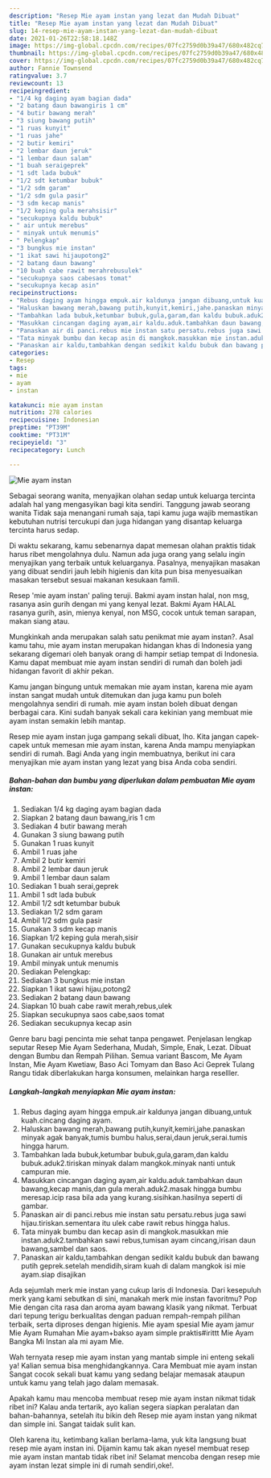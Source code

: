 ```yaml
---
description: "Resep Mie ayam instan yang lezat dan Mudah Dibuat"
title: "Resep Mie ayam instan yang lezat dan Mudah Dibuat"
slug: 14-resep-mie-ayam-instan-yang-lezat-dan-mudah-dibuat
date: 2021-01-26T22:58:18.148Z
image: https://img-global.cpcdn.com/recipes/07fc2759d0b39a47/680x482cq70/mie-ayam-instan-foto-resep-utama.jpg
thumbnail: https://img-global.cpcdn.com/recipes/07fc2759d0b39a47/680x482cq70/mie-ayam-instan-foto-resep-utama.jpg
cover: https://img-global.cpcdn.com/recipes/07fc2759d0b39a47/680x482cq70/mie-ayam-instan-foto-resep-utama.jpg
author: Fannie Townsend
ratingvalue: 3.7
reviewcount: 13
recipeingredient:
- "1/4 kg daging ayam bagian dada"
- "2 batang daun bawangiris 1 cm"
- "4 butir bawang merah"
- "3 siung bawang putih"
- "1 ruas kunyit"
- "1 ruas jahe"
- "2 butir kemiri"
- "2 lembar daun jeruk"
- "1 lembar daun salam"
- "1 buah seraigeprek"
- "1 sdt lada bubuk"
- "1/2 sdt ketumbar bubuk"
- "1/2 sdm garam"
- "1/2 sdm gula pasir"
- "3 sdm kecap manis"
- "1/2 keping gula merahsisir"
- "secukupnya kaldu bubuk"
- " air untuk merebus"
- " minyak untuk menumis"
- " Pelengkap"
- "3 bungkus mie instan"
- "1 ikat sawi hijaupotong2"
- "2 batang daun bawang"
- "10 buah cabe rawit merahrebusulek"
- "secukupnya saos cabesaos tomat"
- "secukupnya kecap asin"
recipeinstructions:
- "Rebus daging ayam hingga empuk.air kaldunya jangan dibuang,untuk kuah.cincang daging ayam."
- "Haluskan bawang merah,bawang putih,kunyit,kemiri,jahe.panaskan minyak agak banyak,tumis bumbu halus,serai,daun jeruk,serai.tumis hingga harum."
- "Tambahkan lada bubuk,ketumbar bubuk,gula,garam,dan kaldu bubuk.aduk2.tiriskan minyak dalam mangkok.minyak nanti untuk campuran mie."
- "Masukkan cincangan daging ayam,air kaldu.aduk.tambahkan daun bawang,kecap manis,dan gula merah.aduk2.masak hingga bumbu meresap.icip rasa bila ada yang kurang.sisihkan.hasilnya seperti di gambar."
- "Panaskan air di panci.rebus mie instan satu persatu.rebus juga sawi hijau.tiriskan.sementara itu ulek cabe rawit rebus hingga halus."
- "Tata minyak bumbu dan kecap asin di mangkok.masukkan mie instan.aduk2.tambahkan sawi rebus,tumisan ayam cincang,irisan daun bawang,sambel dan saos."
- "Panaskan air kaldu,tambahkan dengan sedikit kaldu bubuk dan bawang putih geprek.setelah mendidih,siram kuah di dalam mangkok isi mie ayam.siap disajikan"
categories:
- Resep
tags:
- mie
- ayam
- instan

katakunci: mie ayam instan 
nutrition: 278 calories
recipecuisine: Indonesian
preptime: "PT39M"
cooktime: "PT31M"
recipeyield: "3"
recipecategory: Lunch

---
```



![Mie ayam instan](https://img-global.cpcdn.com/recipes/07fc2759d0b39a47/680x482cq70/mie-ayam-instan-foto-resep-utama.jpg)

Sebagai seorang wanita, menyajikan olahan sedap untuk keluarga tercinta adalah hal yang mengasyikan bagi kita sendiri. Tanggung jawab seorang  wanita Tidak saja menangani rumah saja, tapi kamu juga wajib memastikan kebutuhan nutrisi tercukupi dan juga hidangan yang disantap keluarga tercinta harus sedap.

Di waktu  sekarang, kamu sebenarnya dapat memesan olahan praktis tidak harus ribet mengolahnya dulu. Namun ada juga orang yang selalu ingin menyajikan yang terbaik untuk keluarganya. Pasalnya, menyajikan masakan yang dibuat sendiri jauh lebih higienis dan kita pun bisa menyesuaikan masakan tersebut sesuai makanan kesukaan famili. 

Resep &#39;mie ayam instan&#39; paling teruji. Bakmi ayam instan halal, non msg, rasanya asin gurih dengan mi yang kenyal lezat. Bakmi Ayam HALAL rasanya gurih, asin, mienya kenyal, non MSG, cocok untuk teman sarapan, makan siang atau.

Mungkinkah anda merupakan salah satu penikmat mie ayam instan?. Asal kamu tahu, mie ayam instan merupakan hidangan khas di Indonesia yang sekarang digemari oleh banyak orang di hampir setiap tempat di Indonesia. Kamu dapat membuat mie ayam instan sendiri di rumah dan boleh jadi hidangan favorit di akhir pekan.

Kamu jangan bingung untuk memakan mie ayam instan, karena mie ayam instan sangat mudah untuk ditemukan dan juga kamu pun boleh mengolahnya sendiri di rumah. mie ayam instan boleh dibuat dengan berbagai cara. Kini sudah banyak sekali cara kekinian yang membuat mie ayam instan semakin lebih mantap.

Resep mie ayam instan juga gampang sekali dibuat, lho. Kita jangan capek-capek untuk memesan mie ayam instan, karena Anda mampu menyiapkan sendiri di rumah. Bagi Anda yang ingin membuatnya, berikut ini cara menyajikan mie ayam instan yang lezat yang bisa Anda coba sendiri.

<!--inarticleads1-->

##### Bahan-bahan dan bumbu yang diperlukan dalam pembuatan Mie ayam instan:

1. Sediakan 1/4 kg daging ayam bagian dada
1. Siapkan 2 batang daun bawang,iris 1 cm
1. Sediakan 4 butir bawang merah
1. Gunakan 3 siung bawang putih
1. Gunakan 1 ruas kunyit
1. Ambil 1 ruas jahe
1. Ambil 2 butir kemiri
1. Ambil 2 lembar daun jeruk
1. Ambil 1 lembar daun salam
1. Sediakan 1 buah serai,geprek
1. Ambil 1 sdt lada bubuk
1. Ambil 1/2 sdt ketumbar bubuk
1. Sediakan 1/2 sdm garam
1. Ambil 1/2 sdm gula pasir
1. Gunakan 3 sdm kecap manis
1. Siapkan 1/2 keping gula merah,sisir
1. Gunakan secukupnya kaldu bubuk
1. Gunakan  air untuk merebus
1. Ambil  minyak untuk menumis
1. Sediakan  Pelengkap:
1. Sediakan 3 bungkus mie instan
1. Siapkan 1 ikat sawi hijau,potong2
1. Sediakan 2 batang daun bawang
1. Siapkan 10 buah cabe rawit merah,rebus,ulek
1. Siapkan secukupnya saos cabe,saos tomat
1. Sediakan secukupnya kecap asin


Genre baru bagi pencinta mie sehat tanpa pengawet. Penjelasan lengkap seputar Resep Mie Ayam Sederhana, Mudah, Simple, Enak, Lezat. Dibuat dengan Bumbu dan Rempah Pilihan. Semua variant Bascom, Me Ayam Instan, Mie Ayam Kwetiaw, Baso Aci Tomyam dan Baso Aci Geprek Tulang Rangu tidak diberlakukan harga konsumen, melainkan harga reselller. 

<!--inarticleads2-->

##### Langkah-langkah menyiapkan Mie ayam instan:

1. Rebus daging ayam hingga empuk.air kaldunya jangan dibuang,untuk kuah.cincang daging ayam.
1. Haluskan bawang merah,bawang putih,kunyit,kemiri,jahe.panaskan minyak agak banyak,tumis bumbu halus,serai,daun jeruk,serai.tumis hingga harum.
1. Tambahkan lada bubuk,ketumbar bubuk,gula,garam,dan kaldu bubuk.aduk2.tiriskan minyak dalam mangkok.minyak nanti untuk campuran mie.
1. Masukkan cincangan daging ayam,air kaldu.aduk.tambahkan daun bawang,kecap manis,dan gula merah.aduk2.masak hingga bumbu meresap.icip rasa bila ada yang kurang.sisihkan.hasilnya seperti di gambar.
1. Panaskan air di panci.rebus mie instan satu persatu.rebus juga sawi hijau.tiriskan.sementara itu ulek cabe rawit rebus hingga halus.
1. Tata minyak bumbu dan kecap asin di mangkok.masukkan mie instan.aduk2.tambahkan sawi rebus,tumisan ayam cincang,irisan daun bawang,sambel dan saos.
1. Panaskan air kaldu,tambahkan dengan sedikit kaldu bubuk dan bawang putih geprek.setelah mendidih,siram kuah di dalam mangkok isi mie ayam.siap disajikan


Ada sejumlah merk mie instan yang cukup laris di Indonesia. Dari kesepuluh merk yang kami sebutkan di sini, manakah merk mie instan favoritmu? Pop Mie dengan cita rasa dan aroma ayam bawang klasik yang nikmat. Terbuat dari tepung terigu berkualitas dengan paduan rempah-rempah pilihan terbaik, serta diproses dengan higienis. Mie ayam spesial Mie ayam jamur Mie Ayam Rumahan Mie ayam+bakso ayam simple praktis#irittt Mie Ayam Bangka Mi Instan ala mi ayam Mie. 

Wah ternyata resep mie ayam instan yang mantab simple ini enteng sekali ya! Kalian semua bisa menghidangkannya. Cara Membuat mie ayam instan Sangat cocok sekali buat kamu yang sedang belajar memasak ataupun untuk kamu yang telah jago dalam memasak.

Apakah kamu mau mencoba membuat resep mie ayam instan nikmat tidak ribet ini? Kalau anda tertarik, ayo kalian segera siapkan peralatan dan bahan-bahannya, setelah itu bikin deh Resep mie ayam instan yang nikmat dan simple ini. Sangat taidak sulit kan. 

Oleh karena itu, ketimbang kalian berlama-lama, yuk kita langsung buat resep mie ayam instan ini. Dijamin kamu tak akan nyesel membuat resep mie ayam instan mantab tidak ribet ini! Selamat mencoba dengan resep mie ayam instan lezat simple ini di rumah sendiri,oke!.

